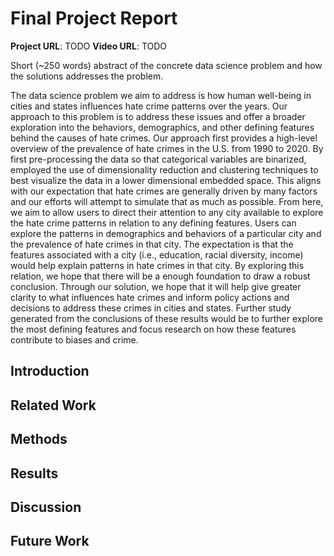 # Final Project Report

**Project URL**: TODO
**Video URL**: TODO

Short (~250 words) abstract of the concrete data science problem and how the solutions addresses the problem.

The data science problem we aim to address is how human well-being in cities and states influences hate crime patterns over the years. Our approach to this problem is to address these issues and offer a broader exploration into the behaviors, demographics, and other defining features behind the causes of hate crimes. Our approach first provides a high-level overview of the prevalence of hate crimes in the U.S. from 1990 to 2020. By first pre-processing the data so that categorical variables are binarized, employed the use of dimensionality reduction and clustering techniques to best visualize the data in a lower dimensional embedded space. This aligns with our expectation that hate crimes are generally driven by many factors and our efforts will attempt to simulate that as much as possible. From here, we aim to allow users to direct their attention to any city available to explore the hate crime patterns in relation to any defining features. Users can explore the patterns in demographics and behaviors of a particular city and the prevalence of hate crimes in that city. The expectation is that the features associated with a city (i.e., education, racial diversity, income) would help explain patterns in hate crimes in that city. By exploring this relation, we hope that there will be a enough foundation to draw a robust conclusion. Through our solution, we hope that it will help give greater clarity to what influences hate crimes and inform policy actions and decisions to address these crimes in cities and states. Further study generated from the conclusions of these results would be to further explore the most defining features and focus research on how these features contribute to biases and crime. 

## Introduction

## Related Work

## Methods

## Results

## Discussion

## Future Work
